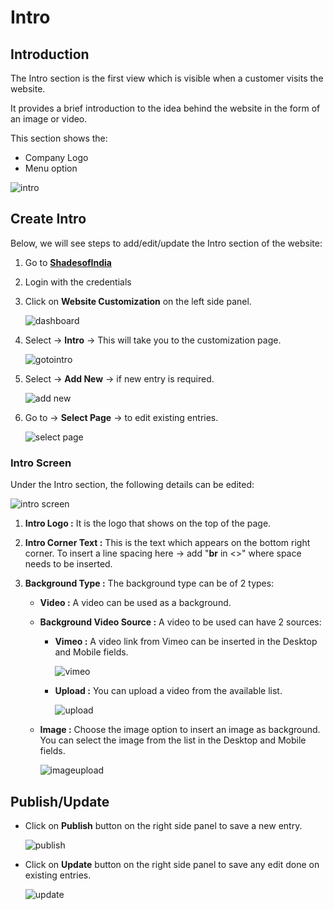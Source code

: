 #   **Intro**

##  **Introduction**

The Intro section is the first view which is visible when a customer visits the website.

It provides a brief introduction to the idea behind the website in the form of an image or video.

This section shows the:

*   Company Logo
*   Menu option

![intro](images\Intro\intro.jpg)

##  **Create Intro**

Below, we will see steps to add/edit/update the Intro section of the website:

1.  Go to <a href="https://shadesofindia.com/wp-admin" target="_blank">**ShadesofIndia**</a>
2.  Login with the credentials
3.  Click on **Website Customization** on the left side panel.

    ![dashboard](images\Intro\dashboard.jpg)

4.  Select -> **Intro** -> This will take you to the customization page.

    ![gotointro](images\Intro\gotointro.jpg)

5.  Select -> **Add New** -> if new entry is required.

    ![add new](images\Intro\addnew.jpg)

6.  Go to -> **Select Page** -> to edit existing entries.

    ![select page](images\Intro\selectpage.jpg)


###  **Intro Screen**

Under the Intro section, the following details can be edited:

![intro screen](images\Intro\introscreen.jpg)


1.  **Intro Logo :** It is the logo that shows on the top of the page.
2.  **Intro Corner Text :** This is the text which appears on the bottom right corner. To insert a line spacing here -> add "**br** in <>" where space needs to be inserted.
3.  **Background Type :** The background type can be of 2 types:

    -   **Video :** A video can be used as a background. 
    -   **Background Video Source :** A video to be used can have 2 sources:

        -   **Vimeo :** A video link from Vimeo can be inserted in the Desktop and Mobile fields.

            ![vimeo](images\Intro\vimeo.jpg)


        -   **Upload :** You can upload a video from the available list.

            ![upload](images\Intro\upload.jpg)


    -   **Image :** Choose the image option to insert an image as background. You can select the image from the list in the Desktop and Mobile fields.

        ![imageupload](images\Intro\imageupload.jpg)


##  **Publish/Update**

-   Click on **Publish** button on the right side panel to save a new entry.

    ![publish](images\Intro\publish.jpg)

-   Click on **Update** button on the right side panel to save any edit done on existing entries.

    ![update](images\Intro\update.jpg)





